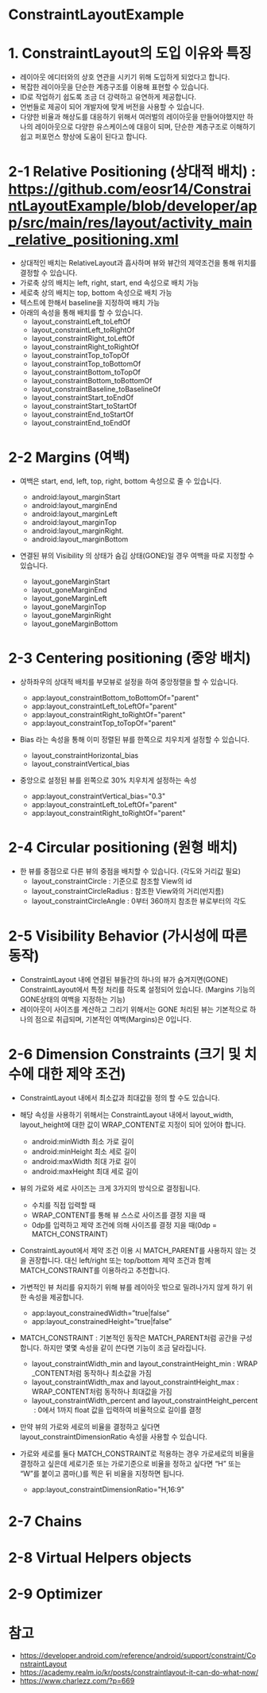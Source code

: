 # ConstraintLayoutExample

# 1. ConstraintLayout의 도입 이유와 특징
 - 레이아웃 에디터와의 상호 연관을 시키기 위해 도입하게 되었다고 합니다.
 - 복잡한 레이아웃을 단순한 계층구조를 이용해 표현할 수 있습니다.
 - ID로 작업하기 쉽도록 조금 더 강력하고 유연하게 제공합니다.
 - 언번들로 제공이 되어 개발자에 맞게 버전을 사용할 수 있습니다.
 - 다양한 비율과 해상도를 대응하기 위해서 여러벌의 레이아웃을 만들어야했지만 하나의 레이아웃으로 다양한 
유스케이스에 대응이 되며, 단순한 계층구조로 이해하기 쉽고 퍼포먼스 향상에 도움이 된다고 합니다.

# 2-1 Relative Positioning (상대적 배치) : <https://github.com/eosr14/ConstraintLayoutExample/blob/developer/app/src/main/res/layout/activity_main_relative_positioning.xml>
- 상대적인 배치는 RelativeLayout과 흡사하며 뷰와 뷰간의 제약조건을 통해 위치를 결정할 수 있습니다.
- 가로축 상의 배치는 left, right, start, end 속성으로 배치 가능
- 세로축 상의 배치는 top, bottom 속성으로 배치 가능
- 텍스트에 한해서 baseline을 지정하여 배치 가능
- 아래의 속성을 통해 배치를 할 수 있습니다.
  * layout_constraintLeft_toLeftOf
  * layout_constraintLeft_toRightOf
  * layout_constraintRight_toLeftOf
  * layout_constraintRight_toRightOf
  * layout_constraintTop_toTopOf
  * layout_constraintTop_toBottomOf
  * layout_constraintBottom_toTopOf
  * layout_constraintBottom_toBottomOf
  * layout_constraintBaseline_toBaselineOf
  * layout_constraintStart_toEndOf
  * layout_constraintStart_toStartOf
  * layout_constraintEnd_toStartOf
  * layout_constraintEnd_toEndOf

# 2-2 Margins (여백)
- 여백은 start, end, left, top, right, bottom 속성으로 줄 수 있습니다.
  * android:layout_marginStart
  * android:layout_marginEnd
  * android:layout_marginLeft
  * android:layout_marginTop
  * android:layout_marginRight. 
  * android:layout_marginBottom

- 연결된 뷰의 Visibility 의 상태가 숨김 상태(GONE)일 경우 여백을 따로 지정할 수 있습니다.
  * layout_goneMarginStart
  * layout_goneMarginEnd
  * layout_goneMarginLeft
  * layout_goneMarginTop
  * layout_goneMarginRight
  * layout_goneMarginBottom

# 2-3 Centering positioning (중앙 배치)
- 상하좌우의 상대적 배치를 부모뷰로 설정을 하여 중앙정렬을 할 수 있습니다.
  * app:layout_constraintBottom_toBottomOf="parent"
  * app:layout_constraintLeft_toLeftOf="parent"
  * app:layout_constraintRight_toRightOf="parent"
  * app:layout_constraintTop_toTopOf="parent" 

- Bias 라는 속성을 통해 이미 정렬된 뷰를 한쪽으로 치우치게 설정할 수 있습니다. 
  * layout_constraintHorizontal_bias
  * layout_constraintVertical_bias

- 중앙으로 설정된 뷰를 왼쪽으로 30% 치우치게 설정하는 속성
  * app:layout_constraintVertical_bias="0.3"
  * app:layout_constraintLeft_toLeftOf="parent"
  * app:layout_constraintRight_toRightOf="parent" 


# 2-4 Circular positioning (원형 배치)
- 한 뷰를 중점으로 다른 뷰의 중점을 배치할 수 있습니다. (각도와 거리값 필요)
  * layout_constraintCircle : 기준으로 참조할 View의 id
  * layout_constraintCircleRadius : 참조한 View와의 거리(반지름)
  * layout_constraintCircleAngle : 0부터 360까지 참조한 뷰로부터의 각도


# 2-5 Visibility Behavior (가시성에 따른 동작)
 - ConstraintLayout 내에 연결된 뷰들간의 하나의 뷰가 숨겨지면(GONE) ConstraintLayout에서 특정 처리를 하도록 설정되어 있습니다. (Margins 기능의 GONE상태의 여백을 지정하는 기능)
 - 레이아웃이 사이즈를 계산하고 그리기 위해서는 GONE 처리된 뷰는 기본적으로 하나의 점으로 취급되며, 기본적인 여백(Margins)은 0입니다.

# 2-6 Dimension Constraints (크기 및 치수에 대한 제약 조건)
 - ConstraintLayout 내에서 최소값과 최대값을 정의 할 수도 있습니다.
 - 해당 속성을 사용하기 위해서는 ConstraintLayout 내에서 layout_width, layout_height에 대한 값이 WRAP_CONTENT로 지정이 되어 있어야 합니다.
   * android:minWidth 최소 가로 길이
   * android:minHeight 최소 세로 길이
   * android:maxWidth 최대 가로 길이
   * android:maxHeight 최대 세로 길이

 - 뷰의 가로와 세로 사이즈는 크게 3가지의 방식으로 결정됩니다.
   * 수치를 직접 입력할 때
   * WRAP_CONTENT를 통해 뷰 스스로 사이즈를 결정 지을 때
   * 0dp를 입력하고 제약 조건에 의해 사이즈를 결정 지을 때(0dp = MATCH_CONSTRAINT)

 - ConstraintLayout에서 제약 조건 이용 시 MATCH_PARENT를 사용하지 않는 것을 권장합니다. 대신 left/right 또는 top/bottom 제약 조건과 함께 MATCH_CONSTRAINT를 이용하라고 추천합니다.

 - 가변적인 뷰 처리를 유지하기 위해 뷰를 레이아웃 밖으로 밀려나가지 않게 하기 위한 속성을 제공합니다.
   * app:layout_constrainedWidth=”true|false”
   * app:layout_constrainedHeight=”true|false”

 - MATCH_CONSTRAINT : 기본적인 동작은 MATCH_PARENT처럼 공간을 구성합니다. 하지만 몇몇 속성을 같이 쓴다면 기능이 조금 달라집니다.
   * layout_constraintWidth_min and layout_constraintHeight_min : WRAP_CONTENT처럼 동작하나 최소값을 가짐
   * layout_constraintWidth_max and layout_constraintHeight_max : WRAP_CONTENT처럼 동작하나 최대값을 가짐
   * layout_constraintWidth_percent and layout_constraintHeight_percent : 0에서 1까지 float 값을 입력하여 비율적으로 길이를 결정

 - 만약 뷰의 가로와 세로의 비율을 결정하고 싶다면 layout_constraintDimensionRatio 속성을 사용할 수 있습니다.
 - 가로와 세로를 둘다 MATCH_CONSTRAINT로 적용하는 경우 가로세로의 비율을 결정하고 싶은데 세로기준 또는 가로기준으로 비율을 정하고 싶다면 “H” 또는 “W”를 붙이고 콤마(,)를 찍은 뒤 비율을 지정하면 됩니다.
   * app:layout_constraintDimensionRatio="H,16:9"

# 2-7 Chains
# 2-8 Virtual Helpers objects
# 2-9 Optimizer

# 참고
 - https://developer.android.com/reference/android/support/constraint/ConstraintLayout
 - https://academy.realm.io/kr/posts/constraintlayout-it-can-do-what-now/
 - https://www.charlezz.com/?p=669
